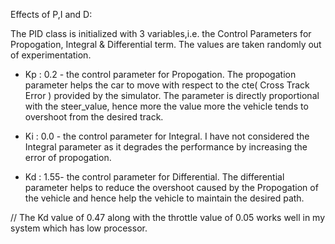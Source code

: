Effects of P,I and D:

The PID class is initialized with 3 variables,i.e. the Control Parameters for Propogation, Integral & Differential term.
The values are taken randomly out of experimentation.

* Kp : 0.2 - the control parameter for Propogation.
The propogation parameter helps the car to move with respect to the cte( Cross Track Error ) provided by the simulator.
The parameter is directly proportional with the steer_value, hence more the value more the vehicle tends to overshoot from the desired track.  

* Ki : 0.0 - the control parameter for Integral.
I have not considered the Integral parameter as it degrades the performance by increasing the error of propogation.

* Kd : 1.55- the control parameter for Differential.
The differential parameter helps to reduce the overshoot caused by the Propogation of the vehicle and hence help the vehicle to maintain the desired path.

// The Kd value of 0.47 along with the throttle value of 0.05 works well in my system which has low processor.
